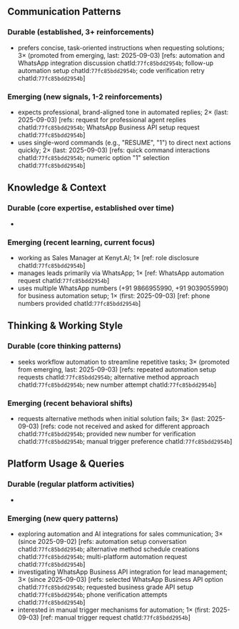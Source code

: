 ## Communication Patterns
### Durable (established, 3+ reinforcements)
- prefers concise, task-oriented instructions when requesting solutions; 3× (promoted from emerging, last: 2025-09-03) [refs: automation and WhatsApp integration discussion chatId:`77fc85bdd2954b`; follow-up automation setup chatId:`77fc85bdd2954b`; code verification retry chatId:`77fc85bdd2954b`]

### Emerging (new signals, 1-2 reinforcements)
- expects professional, brand-aligned tone in automated replies; 2× (last: 2025-09-03) [refs: request for professional agent replies chatId:`77fc85bdd2954b`; WhatsApp Business API setup request chatId:`77fc85bdd2954b`]
- uses single-word commands (e.g., "RESUME", "1") to direct next actions quickly; 2× (last: 2025-09-03) [refs: quick command interactions chatId:`77fc85bdd2954b`; numeric option "1" selection chatId:`77fc85bdd2954b`]

## Knowledge & Context
### Durable (core expertise, established over time)
-  

### Emerging (recent learning, current focus)
- working as Sales Manager at Kenyt.AI; 1× [ref: role disclosure chatId:`77fc85bdd2954b`]
- manages leads primarily via WhatsApp; 1× [ref: WhatsApp automation request chatId:`77fc85bdd2954b`]
- uses multiple WhatsApp numbers (+91 9866955990, +91 9039055990) for business automation setup; 1× (first: 2025-09-03) [ref: phone numbers provided chatId:`77fc85bdd2954b`]

## Thinking & Working Style
### Durable (core thinking patterns)
- seeks workflow automation to streamline repetitive tasks; 3× (promoted from emerging, last: 2025-09-03) [refs: repeated automation setup requests chatId:`77fc85bdd2954b`; alternative method approach chatId:`77fc85bdd2954b`; new number attempt chatId:`77fc85bdd2954b`]

### Emerging (recent behavioral shifts)
- requests alternative methods when initial solution fails; 3× (last: 2025-09-03) [refs: code not received and asked for different approach chatId:`77fc85bdd2954b`; provided new number for verification chatId:`77fc85bdd2954b`; manual trigger preference chatId:`77fc85bdd2954b`]

## Platform Usage & Queries
### Durable (regular platform activities)
-  

### Emerging (new query patterns)
- exploring automation and AI integrations for sales communication; 3× (since 2025-09-02) [refs: automation setup conversation chatId:`77fc85bdd2954b`; alternative method schedule creations chatId:`77fc85bdd2954b`; multi-platform automation request chatId:`77fc85bdd2954b`]
- investigating WhatsApp Business API integration for lead management; 3× (since 2025-09-03) [refs: selected WhatsApp Business API option chatId:`77fc85bdd2954b`; requested business grade API setup chatId:`77fc85bdd2954b`; phone verification attempts chatId:`77fc85bdd2954b`]
- interested in manual trigger mechanisms for automation; 1× (first: 2025-09-03) [ref: manual trigger request chatId:`77fc85bdd2954b`]